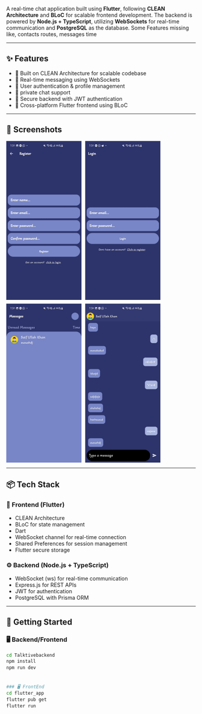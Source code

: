 A real-time chat application built using **Flutter**, following **CLEAN Architecture** and **BLoC** for scalable frontend development. The backend is powered by **Node.js + TypeScript**, utilizing **WebSockets** for real-time communication and **PostgreSQL** as the database. Some Features missing like, contacts routes, messages time

---

## ✨ Features

- 🧱 Built on CLEAN Architecture for scalable codebase
- 🔁 Real-time messaging using WebSockets
- 👥 User authentication & profile management
- 💬 private chat support
- 🔐 Secure backend with JWT authentication
- 📱 Cross-platform Flutter frontend using BLoC

---

## 📱 Screenshots

<div style="display: flex; gap: 10px; flex-wrap: wrap;">
  <img src="ssss/1.jpg" width="200"/>
  <img src="ssss/2.jpg"  width="200"/>
  <img src="ssss/3.jpg" width="200"/>
  <img src="ssss/4.jpg" width="200"/>
</div>


---

## 📦 Tech Stack

### 🧩 Frontend (Flutter)
- CLEAN Architecture
- BLoC for state management
- Dart
- WebSocket channel for real-time connection
- Shared Preferences for session management
- Flutter secure storage

### ⚙️ Backend (Node.js + TypeScript)
- WebSocket (ws) for real-time communication
- Express.js for REST APIs
- JWT for authentication
- PostgreSQL with Prisma ORM

---

## 🚀 Getting Started
### 🖥️ Backend/Frontend

```bash
cd Talktivebackend
npm install
npm run dev


### 🖥️ FrontEnd
cd flutter_app
flutter pub get
flutter run
